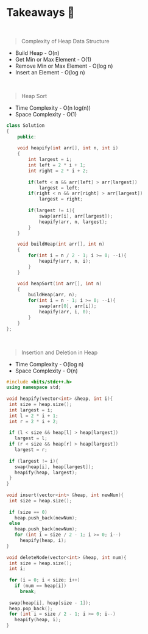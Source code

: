 # Takeaways 🚀
<br>

>Complexity of Heap Data Structure
<ul>
  <li>Build Heap - O(n)
  <li>Get Min or Max Element - O(1)
  <li>Remove Min or Max Element - O(log n)
  <li>Insert an Element - O(log n)
</ul>
<br>

>Heap Sort
<ul>
  <li> Time Complexity - O(n log(n))
  <li> Space Complexity - O(1)
</ul>

```cpp
class Solution
{
    public:
    
    void heapify(int arr[], int n, int i)  
    {
        int largest = i;
        int left = 2 * i + 1;
        int right = 2 * i + 2;
          
        if(left < n && arr[left] > arr[largest]) 
            largest = left;
        if(right < n && arr[right] > arr[largest])
            largest = right;
        
        if(largest != i){
            swap(arr[i], arr[largest]);
            heapify(arr, n, largest);
        }
    }

    void buildHeap(int arr[], int n)  
    { 
        for(int i = n / 2 - 1; i >= 0; --i){
            heapify(arr, n, i);
        }
    }

    void heapSort(int arr[], int n)
    {
        buildHeap(arr, n);
        for(int i = n - 1; i >= 0; --i){
            swap(arr[0], arr[i]);
            heapify(arr, i, 0);
        }
    }
};
```
<br>

>Insertion and Deletion in Heap
<ul>
  <li> Time Complexity - O(log n)
  <li> Space Complexity - O(n)
</ul>

```cpp
#include <bits/stdc++.h>
using namespace std;
 
void heapify(vector<int> &heap, int i){
 int size = heap.size();
 int largest = i;
 int l = 2 * i + 1;
 int r = 2 * i + 2;
 
 if (l < size && heap[l] > heap[largest])
   largest = l;
 if (r < size && heap[r] > heap[largest])
   largest = r;
 
 if (largest != i){
   swap(heap[i], heap[largest]);
   heapify(heap, largest);
 }
}
 
void insert(vector<int> &heap, int newNum){
 int size = heap.size();
 
 if (size == 0)
   heap.push_back(newNum);
 else
   heap.push_back(newNum);
   for (int i = size / 2 - 1; i >= 0; i--)
     heapify(heap, i);
}
 
void deleteNode(vector<int> &heap, int num){
 int size = heap.size();
 int i;
 
 for (i = 0; i < size; i++)
   if (num == heap[i])
     break;
  
 swap(heap[i], heap[size - 1]);
 heap.pop_back();
 for (int i = size / 2 - 1; i >= 0; i--)
   heapify(heap, i);
}
```
